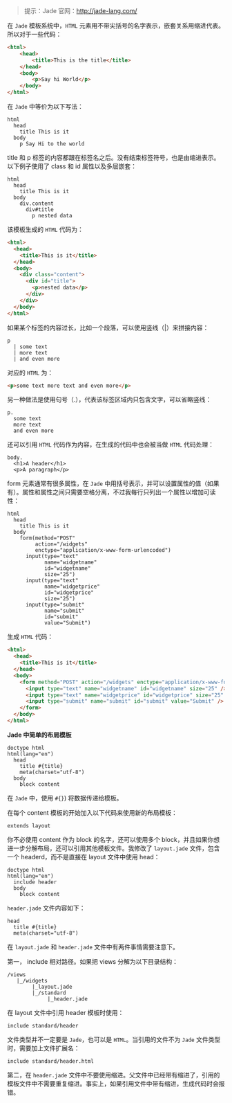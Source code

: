 > 提示：Jade 官网：<http://jade-lang.com/>

在 `Jade` 模板系统中，`HTML` 元素用不带尖括号的名字表示，嵌套关系用缩进代表。所以对于一些代码：

```html
<html>
    <head>
        <title>This is the title</title>
    </head>
    <body>
        <p>Say hi World</p>
    </body>
</html>
```

在 `Jade` 中等价为以下写法：

```jade
html
  head
    title This is it
  body
    p Say Hi to the world
```

title 和 p 标签的内容都跟在标签名之后。没有结束标签符号，也是由缩进表示。以下例子使用了 class 和 id 属性以及多层嵌套：

```jade
html
  head
    title This is it
  body
    div.content
      div#title
        p nested data
```

该模板生成的 `HTML` 代码为：

```html
<html>
  <head>
    <title>This is it</title>
  </head>
  <body>
    <div class="content">
      <div id="title">
        <p>nested data</p>
      </div>
    </div>
  </body>
</html>
```

如果某个标签的内容过长，比如一个段落，可以使用竖线（|）来拼接内容：

```jade
p
  | some text
  | more text
  | and even more
```

对应的 `HTML` 为：

```html
<p>some text more text and even more</p>
```

另一种做法是使用句号（.），代表该标签区域内只包含文字，可以省略竖线：

```jade
p.
  some text
  more text
  and even more
```

还可以引用 `HTML` 代码作为内容，在生成的代码中也会被当做 `HTML` 代码处理：

```jade
body.
  <h1>A header</h1>
  <p>A paragraph</p>
```

form 元素通常有很多属性，在 `Jade` 中用括号表示，并可以设置属性的值（如果有）。属性和属性之间只需要空格分离，不过我每行只列出一个属性以增加可读性：

```jade
html
  head
    title This is it
  body
    form(method="POST"
         action="/widgets"
         enctype="application/x-www-form-urlencoded")
      input(type="text"
            name="widgetname"
            id="widgetname"
            size="25")
      input(type="text"
            name="widgetprice"
            id="widgetprice"
            size="25")
      input(type="submit"
            name="submit"
            id="submit"
            value="Submit")
```

生成 `HTML` 代码：

```html
<html>
  <head>
    <title>This is it</title>
  </head>
  <body>
    <form method="POST" action="/widgets" enctype="application/x-www-form-urlencoded">
      <input type="text" name="widgetname" id="widgetname" size="25" />
      <input type="text" name="widgetprice" id="widgetprice" size="25" />
      <input type="submit" name="submit" id="submit" value="Submit" />
    </form>
  </body>
</html>
```

**Jade 中简单的布局模板**

```jade
doctype html
html(lang="en")
  head
    title #{title}
    meta(charset="utf-8")
  body
    block content
```

在 `Jade` 中，使用 `#{}`) 将数据传递给模板。

在每个 content 模板的开始加入以下代码来使用新的布局模板：

```jade
extends layout
```

你不必使用 content 作为 block 的名字，还可以使用多个 block，并且如果你想进一步分解布局，还可以引用其他模板文件。我修改了 `layout.jade` 文件，包含一个 headerd，而不是直接在 layout 文件中使用 head：

```jade
doctype html
html(lang="en")
  include header
  body
    block content
```

`header.jade` 文件内容如下：

```jade
head
  title #{title}
  meta(charset="utf-8")
```

在 `layout.jade` 和 `header.jade` 文件中有两件事情需要注意下。

第一， include 相对路径。如果把 views 分解为以下目录结构：

```
/views
   |_/widgets
        |_layout.jade
        |_/standard
             |_header.jade
```

在 layout 文件中引用 header 模板时使用：

```
include standard/header
```

文件类型并不一定要是 `Jade`，也可以是 `HTML`。当引用的文件不为 `Jade` 文件类型时，需要加上文件扩展名：

```
include standard/header.html
```

第二，在 `header.jade` 文件中不要使用缩进。父文件中已经带有缩进了，引用的模板文件中不需要重复缩进。事实上，如果引用文件中带有缩进，生成代码时会报错。